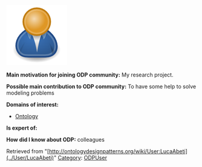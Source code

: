[![Image:ODPUser.png](../images/a/a6/ODPUser.png)](../Image/ODPUser.png "Image:ODPUser.png")




  





__Main motivation for joining ODP community:__ My research project.


__Possible main contribution to ODP community:__ To have some help to solve modeling problems


__Domains of interest:__



* [Ontology](../Community/Ontology-based_models "Community:Ontology")


__Is expert of:__


  

__How did I know about ODP:__ colleagues






Retrieved from "[http://ontologydesignpatterns.org/wiki/User:LucaAbeti](../User/LucaAbeti)"
 [Category](http://ontologydesignpatterns.org/wiki/Special:Categories "Special:Categories"): [ODPUser](../Category/ODPUser "Category:ODPUser")